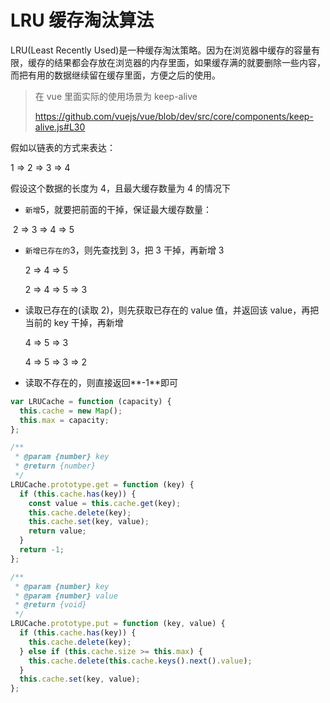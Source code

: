 # LRU 缓存淘汰算法

LRU(Least Recently Used)是一种缓存淘汰策略。因为在浏览器中缓存的容量有限，缓存的结果都会存放在浏览器的内存里面，如果缓存满的就要删除一些内容，而把有用的数据继续留在缓存里面，方便之后的使用。

> 在 vue 里面实际的使用场景为 keep-alive
>
> https://github.com/vuejs/vue/blob/dev/src/core/components/keep-alive.js#L30

假如以链表的方式来表达：

1 => 2 => 3 => 4

假设这个数据的长度为 4，且最大缓存数量为 4 的情况下

- `新增`5，就要把前面的干掉，保证最大缓存数量：

​ 2 => 3 => 4 => 5

- `新增已存在的`3，则先查找到 3，把 3 干掉，再新增 3

  2 => 4 => 5

  2 => 4 => 5 => 3

- 读取已存在的(读取 2)，则先获取已存在的 value 值，并返回该 value，再把当前的 key 干掉，再新增

  4 => 5 => 3

  4 => 5 => 3 => 2

- 读取不存在的，则直接返回**-1**即可

```js
var LRUCache = function (capacity) {
  this.cache = new Map();
  this.max = capacity;
};

/**
 * @param {number} key
 * @return {number}
 */
LRUCache.prototype.get = function (key) {
  if (this.cache.has(key)) {
    const value = this.cache.get(key);
    this.cache.delete(key);
    this.cache.set(key, value);
    return value;
  }
  return -1;
};

/**
 * @param {number} key
 * @param {number} value
 * @return {void}
 */
LRUCache.prototype.put = function (key, value) {
  if (this.cache.has(key)) {
    this.cache.delete(key);
  } else if (this.cache.size >= this.max) {
    this.cache.delete(this.cache.keys().next().value);
  }
  this.cache.set(key, value);
};
```
